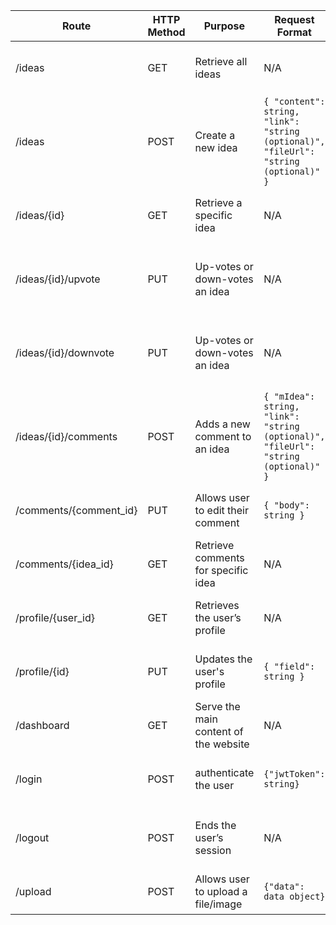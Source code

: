 | Route | HTTP Method | Purpose | Request Format | Response Format |
|-------|-------------|---------|----------------|-----------------|
| /ideas | GET | Retrieve all ideas | N/A | `{ "mStatus": "ok", "mData": [list of ideas] }` |
| /ideas | POST | Create a new idea | `{ "content": string, "link": "string (optional)", "fileUrl": "string (optional)" }` | `{ "mStatus": "ok", "mData": "Idea created successfully" }` |
| /ideas/{id} | GET | Retrieve a specific idea | N/A | `{ "mStatus": "ok", "mData": { idea details } }` |
| /ideas/{id}/upvote | PUT | Up-votes or down-votes an idea | N/A | `{ "mStatus": "ok", "mData": ""incremented upvotes for row " + idx" }` |
| /ideas/{id}/downvote | PUT | Up-votes or down-votes an idea | N/A | `{ "mStatus": "ok", "mData": ""incremented upvotes for row " + idx" }` |
| /ideas/{id}/comments | POST | Adds a new comment to an idea | `{ "mIdea": string, "link": "string (optional)", "fileUrl": "string (optional)" }` | `{ "mStatus": "ok", "mData": "Comment added" }` |
| /comments/{comment_id} | PUT | Allows user to edit their comment | `{ "body": string }` | `{ "mStatus": "ok", "mData": "Comment updated" }` |
| /comments/{idea_id} | GET | Retrieve comments for specific idea | N/A | `{ "mStatus": "ok", "mData": { comments } }` |
| /profile/{user_id} | GET | Retrieves the user’s profile | N/A | `{ "mStatus": "ok", "mData": { profile details } }` |
| /profile/{id} | PUT | Updates the user's profile | `{ "field": string }` | `{ "mStatus": "ok", "mData": "Profile updated" }` |
| /dashboard | GET | Serve the main content of the website | N/A | `{"mStatus": "ok", "mData": [dashboard elements]}` |
| /login | POST | authenticate the user | `{"jwtToken": string}` | `{"mStatus": "ok", "mData": "Login succesful"}` |
| /logout | POST | Ends the user’s session | N/A | `{ "mStatus": "ok", "mData": "Logged out successfully" }` |
| /upload | POST | Allows user to upload a file/image | `{"data": data object}` | `{"mStatus": "ok","mData": {"fileUrl": "string"}}` |

